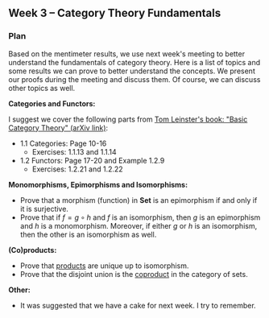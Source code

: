 ## Week 3 – Category Theory Fundamentals

### Plan

Based on the mentimeter results, we use next week's meeting to better understand the fundamentals of category theory. Here is a list of topics and some results we can prove to better understand the concepts. We present our proofs during the meeting and discuss them. Of course, we can discuss other topics as well. 

**Categories and Functors:**

I suggest we cover the following parts from [Tom Leinster's book: "Basic Category Theory" (arXiv link)](https://arxiv.org/abs/1612.09375):

- 1.1 Categories: Page 10-16
    - Exercises: 1.1.13 and 1.1.14
- 1.2 Functors: Page 17-20 and Example 1.2.9
    - Exercises: 1.2.21 and 1.2.22

**Monomorphisms, Epimorphisms and Isomorphisms:**

- Prove that a morphism (function) in $\textbf{Set}$ is an epimorphism if and only if it is surjective. 
- Prove that if $f=g \circ h$ and $f$ is an isomorphism, then $g$ is an epimorphism and $h$ is a monomorphism. Moreover, if either $g$ or $h$ is an isomorphism, then the other is an isomorphism as well. 

**(Co)products:**

- Prove that [products](https://en.wikipedia.org/wiki/Product_(category_theory)#Definition) are unique up to isomorphism.
- Prove that the disjoint union is the [coproduct](https://en.wikipedia.org/wiki/Coproduct#Definition) in the category of sets.

**Other:**

- It was suggested that we have a cake for next week. I try to remember.
